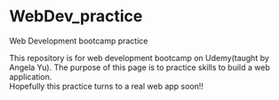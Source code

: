 # WebDev_practice
Web Development bootcamp practice

This repository is for web development bootcamp on Udemy(taught by Angela Yu). The purpose of this page is to practice skills to build a web application. <br>
Hopefully this practice turns to a real web app soon!!
